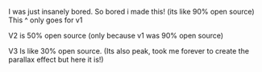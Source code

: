 I was just insanely bored. So bored i made this! (its like 90% open source)
This ^ only goes for v1

V2 is 50% open source (only because v1 was 90% open source)

V3 Is like 30% open source. (Its also peak, took me forever to create the parallax effect but here it is!)
